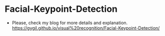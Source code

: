 # Facial-Keypoint-Detection
- Please, check my blog for more details and explanation.
 https://gygil.github.io/visual%20recognition/Facial-Keypoint-Detection/
